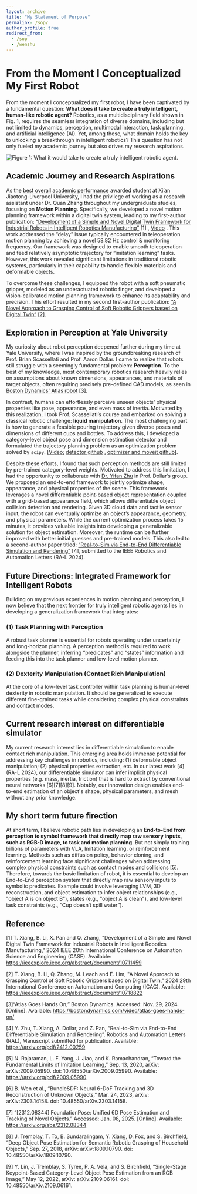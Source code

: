 ```yaml
---
layout: archive
title: "My Statement of Purpose"
permalink: /sop/
author_profile: true
redirect_from:
  - /sop
  - /wenshu
---
```





# From the Moment I Conceptualized My First Robot

From the moment I conceptualized my first robot, I have been captivated by a fundamental question: **What does it take to create a truly intelligent, human-like robotic agent?** Robotics, as a multidisciplinary field shown in Fig. 1, requires the seamless integration of diverse domains, including but not limited to dynamics, perception, multimodal interaction, task planning, and artificial intelligence (AI). Yet, among these, what domain holds the key to unlocking a breakthrough in intelligent robotics? This question has not only fueled my academic journey but also drives my research aspirations.


![Figure 1: What it would take to create a truly intelligent robotic agent.](https://github.com/user-attachments/assets/3367f37c-b3c6-46f1-919f-9854a97f9e75)


## Academic Journey and Research Aspirations

As the [best overall academic performance](https://tianyi20.github.io/award/) awarded student at Xi’an Jiaotong-Liverpool University, I had the privilege of working as a research assistant under Dr. Quan Zhang throughout my undergraduate studies, focusing on **Motion Planning**. Specifically, we developed a novel motion planning framework within a digital twin system, leading to my first-author publication: [“Development of a Simple and Novel Digital Twin Framework for Industrial Robots in Intelligent Robotics Manufacturing”](https://ieeexplore.ieee.org/abstract/document/10711459) [1] , [Video](https://www.youtube.com/watch?v=f_BEMbMvFso&t=1s) . This work addressed the “delay” issue typically encountered in teleoperation motion planning by achieving a novel 58.82 Hz control & monitoring frequency. Our framework was designed to enable smooth teleoperation and feed relatively asymptotic trajectory for “imitation learning” tasks. However, this work revealed significant limitations in traditional robotic systems, particularly in their capability to handle flexible materials and deformable objects. 

To overcome these challenges, I equipped the robot with a soft pneumatic gripper, modeled as an underactuated robotic finger, and developed a vision-calibrated motion planning framework to enhance its adaptability and precision. This effort resulted in my second first-author publication: [“A Novel Approach to Grasping Control of Soft Robotic Grippers based on Digital Twin”](https://ieeexplore.ieee.org/abstract/document/10718822) [2].

## Exploration in Perception at Yale University

My curiosity about robot perception deepened further during my time at Yale University, where I was inspired by the groundbreaking research of Prof. Brian Scassellati and Prof. Aaron Dollar. I came to realize that robots still struggle with a seemingly fundamental problem: **Perception**. To the best of my knowledge, most contemporary robotics research heavily relies on assumptions about known dimensions, appearances, and materials of target objects, often requiring precisely pre-defined CAD models, as seen in [Boston Dynamics' Atlas robot](https://bostondynamics.com/video/atlas-goes-hands-on/) [3]. 

In contrast, humans can effortlessly perceive unseen objects’ physical properties like pose, appearance, and even mass of inertia. Motivated by this realization, I took Prof. Scassellati’s course and embarked on solving a classical robotic challenge: **liquid manipulation**. The most challenging part is how to generate a feasible pouring trajectory given diverse poses and dimensions of different cups and bottles. To address this, I developed a category-level object pose and dimension estimation detector and formulated the trajectory planning problem as an optimization problem solved by `scipy`. [[Video](https://www.youtube.com/watch?v=oPvfIooH5HU); [detector github](https://github.com/Tianyi20/category-level-estimation-ROS-noetic) , [optimizer and moveit github](https://github.com/Tianyi20/liquid_manipulation_moveit)]. 

Despite these efforts, I found that such perception methods are still limited by pre-trained category-level weights. Motivated to address this limitation, I had the opportunity to collaborate with [Dr. Yifan Zhu](https://yifanzhu95.github.io/) in Prof. Dollar’s group. We proposed an end-to-end framework to jointly optimize shape, appearance, and physical properties of the scene. This framework leverages a novel differentiable point-based object representation coupled with a grid-based appearance field, which allows differentiable object collision detection and rendering. Given 3D cloud data and tactile sensor input, the robot can eventually optimize an object’s appearance, geometry, and physical parameters. While the current optimization process takes 15 minutes, it provides valuable insights into developing a generalizable solution for object estimation. Moreover, the runtime can be further improved with better initial guesses and pre-trained models. This also led to a second-author paper titled: [“Real-to-Sim via End-to-End Differentiable Simulation and Rendering”](https://arxiv.org/pdf/2412.00259) [4], submitted to the IEEE Robotics and Automation Letters (RA-L 2024).

## Future Directions: Integrated Framework for Intelligent Robots

Building on my previous experiences in motion planning and perception, I now believe that the next frontier for truly intelligent robotic agents lies in developing a generalization framework that integrates:

### (1) Task Planning with Perception
A robust task planner is essential for robots operating under uncertainty and long-horizon planning. A perception method is required to work alongside the planner, inferring “predicates” and “states” information and feeding this into the task planner and low-level motion planner.

### (2) Dexterity Manipulation (Contact Rich Manipulation)
At the core of a low-level task controller within task planning is human-level dexterity in robotic manipulation. It should be generalized to execute different fine-grained tasks while considering complex physical constraints and contact modes.

## Current research interest on **differentiable simulator**

My current research interest lies in differentiable simulation to enable contact rich manipulation. This emerging area holds immense potential for addressing key challenges in robotics, including: (1) deformable object manipulation; (2) physical properties extraction, etc. In our latest work [4] (RA-L 2024), our differentiable simulator can infer implicit physical properties (e.g. mass, inertia, friction) that is hard to extract by conventional neural networks [6][7][8][9]. Notably, our innovation design enables end-to-end estimation of an object's shape, physical parameters, and mesh without any prior knowledge. 

## My short term future firection

At short term, I believe robotic path lies in developing an **End-to-End from perception to symbol framework that directly map raw sensory inputs, such as RGB-D image, to task and motion planning**. But not simply training billions of parameters with VLA, Imitation learning, or reinforcement learning. Methods such as diffusion policy, behavior cloning, and reinforcement learning face significant challenges when addressing complex physical constraints such as contact modes and collisions [5]. Therefore, towards the basic limitation of robot, it is essential to develop an End-to-End perception system that directly map raw sensory inputs to symbolic predicates. Example could involve leveraging LVM, 3D reconstruction, and object estimation to infer object relationships (e.g., "object A is on object B"), states (e.g., "object A is clean"), and low-level task constraints (e.g., “Cup doesn’t spill water”).


## Reference
[1] T. Xiang, B. Li, X. Pan and Q. Zhang, "Development of a Simple and Novel Digital Twin Framework for Industrial Robots in Intelligent Robotics Manufacturing," 2024 IEEE 20th International Conference on Automation Science and Engineering (CASE). Available: https://ieeexplore.ieee.org/abstract/document/10711459


[2] T. Xiang, B. Li, Q. Zhang, M. Leach and E. Lim, "A Novel Approach to Grasping Control of Soft Robotic Grippers based on Digital Twin," 2024 29th International Conference on Automation and Computing (ICAC). Available: https://ieeexplore.ieee.org/abstract/document/10718822


[3]“Atlas Goes Hands On,” Boston Dynamics. Accessed: Nov. 29, 2024. [Online]. Available: https://bostondynamics.com/video/atlas-goes-hands-on/


[4] Y. Zhu, T. Xiang, A. Dollar, and Z. Pan, “Real-to-Sim via End-to-End Differentiable Simulation and Rendering”. Robotics and Automation Letters (RAL), Manuscript submitted for publication. Available: https://arxiv.org/pdf/2412.00259

[5] N. Rajaraman, L. F. Yang, J. Jiao, and K. Ramachandran, “Toward the Fundamental Limits of Imitation Learning,” Sep. 13, 2020, arXiv: arXiv:2009.05990. doi: 10.48550/arXiv.2009.05990. Available: https://arxiv.org/pdf/2009.05990

[6] B. Wen et al., “BundleSDF: Neural 6-DoF Tracking and 3D Reconstruction of Unknown Objects,” Mar. 24, 2023, arXiv: arXiv:2303.14158. doi: 10.48550/arXiv.2303.14158.

[7] “[2312.08344] FoundationPose: Unified 6D Pose Estimation and Tracking of Novel Objects.” Accessed: Jan. 08, 2025. [Online]. Available: https://arxiv.org/abs/2312.08344

[8] J. Tremblay, T. To, B. Sundaralingam, Y. Xiang, D. Fox, and S. Birchfield, “Deep Object Pose Estimation for Semantic Robotic Grasping of Household Objects,” Sep. 27, 2018, arXiv: arXiv:1809.10790. doi: 10.48550/arXiv.1809.10790.

[9] Y. Lin, J. Tremblay, S. Tyree, P. A. Vela, and S. Birchfield, “Single-Stage Keypoint-Based Category-Level Object Pose Estimation from an RGB Image,” May 12, 2022, arXiv: arXiv:2109.06161. doi: 10.48550/arXiv.2109.06161.

